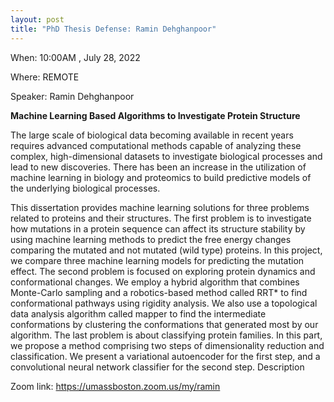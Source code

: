 ```yaml
---
layout: post
title: "PhD Thesis Defense: Ramin Dehghanpoor"
---
```


When: 10:00AM , July 28, 2022

Where: REMOTE

Speaker: Ramin Dehghanpoor

**Machine Learning Based Algorithms to Investigate Protein Structure**

The large scale of biological data becoming available in recent years requires advanced computational methods capable of analyzing these complex, high-dimensional datasets to investigate biological processes and lead to new discoveries. There has been an increase in the utilization of machine learning in biology and proteomics to build predictive models of the underlying biological processes.

This dissertation provides machine learning solutions for three problems related to proteins and their structures. The first problem is to investigate how mutations in a protein sequence can affect its structure stability by using machine learning methods to predict the free energy changes comparing the mutated and not mutated (wild type) proteins. In this project, we compare three machine learning models for predicting the mutation effect. The second problem is focused on exploring protein dynamics and conformational changes. We employ a hybrid algorithm that combines Monte-Carlo sampling and a robotics-based method called RRT* to find conformational pathways using rigidity analysis. We also use a topological data analysis algorithm called mapper to find the intermediate conformations by clustering the conformations that generated most by our algorithm. The last problem is about classifying protein families. In this part, we propose a method comprising two steps of dimensionality reduction and classification. We present a variational autoencoder for the first step, and a convolutional neural network classifier for the second step.
Description

Zoom link: https://umassboston.zoom.us/my/ramin
